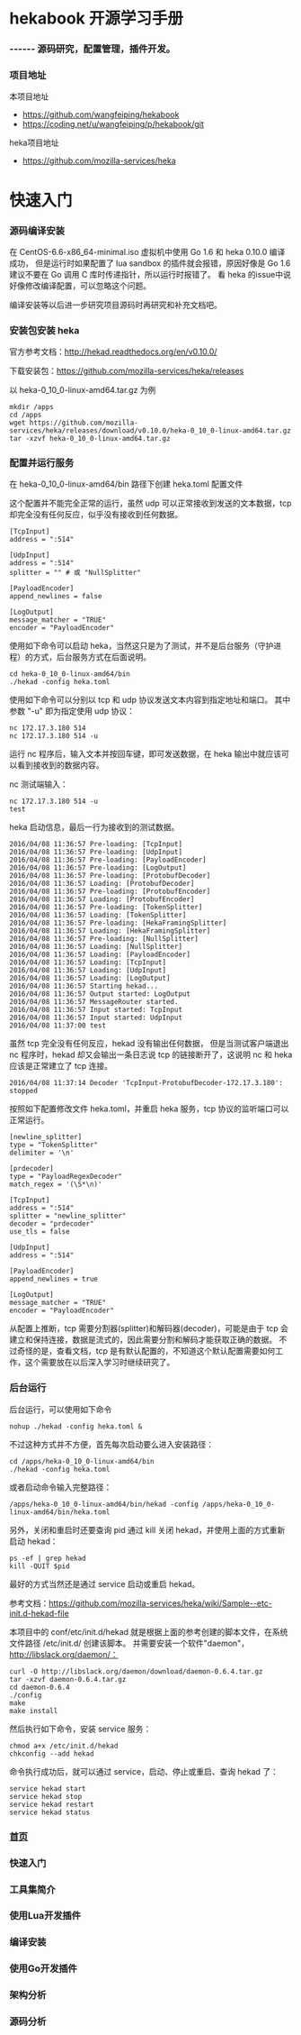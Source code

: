 # hekabook 开源学习手册

### ------ 源码研究，配置管理，插件开发。

### 项目地址

本项目地址

* https://github.com/wangfeiping/hekabook
* https://coding.net/u/wangfeiping/p/hekabook/git

heka项目地址

* https://github.com/mozilla-services/heka

# 快速入门

### 源码编译安装

在 CentOS-6.6-x86_64-minimal.iso 虚拟机中使用 Go 1.6 和 heka 0.10.0 编译成功，
但是运行时如果配置了 lua sandbox 的插件就会报错，原因好像是 Go 1.6 建议不要在 Go 调用 C 库时传递指针，所以运行时报错了。
看 heka 的issue中说好像修改编译配置，可以忽略这个问题。

编译安装等以后进一步研究项目源码时再研究和补充文档吧。

### 安装包安装 heka

官方参考文档：http://hekad.readthedocs.org/en/v0.10.0/

下载安装包：https://github.com/mozilla-services/heka/releases

以 heka-0_10_0-linux-amd64.tar.gz 为例

```
mkdir /apps  
cd /apps  
wget https://github.com/mozilla-services/heka/releases/download/v0.10.0/heka-0_10_0-linux-amd64.tar.gz  
tar -xzvf heka-0_10_0-linux-amd64.tar.gz  
```

### 配置并运行服务

在 heka-0_10_0-linux-amd64/bin 路径下创建 heka.toml 配置文件

这个配置并不能完全正常的运行，虽然 udp 可以正常接收到发送的文本数据，tcp 却完全没有任何反应，似乎没有接收到任何数据。

```
[TcpInput]
address = ":514"

[UdpInput]
address = ":514"
splitter = "" # 或 "NullSplitter"

[PayloadEncoder]
append_newlines = false

[LogOutput]
message_matcher = "TRUE"
encoder = "PayloadEncoder"
```

使用如下命令可以启动 heka，当然这只是为了测试，并不是后台服务（守护进程）的方式，后台服务方式在后面说明。

```
cd heka-0_10_0-linux-amd64/bin
./hekad -config heka.toml
```

使用如下命令可以分别以 tcp 和 udp 协议发送文本内容到指定地址和端口。
其中参数 "-u" 即为指定使用 udp 协议：

```
nc 172.17.3.180 514
nc 172.17.3.180 514 -u
```

运行 nc 程序后，输入文本并按回车键，即可发送数据，在 heka 输出中就应该可以看到接收到的数据内容。

nc 测试端输入：

```
nc 172.17.3.180 514 -u
test

```

heka 启动信息，最后一行为接收到的测试数据。

```
2016/04/08 11:36:57 Pre-loading: [TcpInput]
2016/04/08 11:36:57 Pre-loading: [UdpInput]
2016/04/08 11:36:57 Pre-loading: [PayloadEncoder]
2016/04/08 11:36:57 Pre-loading: [LogOutput]
2016/04/08 11:36:57 Pre-loading: [ProtobufDecoder]
2016/04/08 11:36:57 Loading: [ProtobufDecoder]
2016/04/08 11:36:57 Pre-loading: [ProtobufEncoder]
2016/04/08 11:36:57 Loading: [ProtobufEncoder]
2016/04/08 11:36:57 Pre-loading: [TokenSplitter]
2016/04/08 11:36:57 Loading: [TokenSplitter]
2016/04/08 11:36:57 Pre-loading: [HekaFramingSplitter]
2016/04/08 11:36:57 Loading: [HekaFramingSplitter]
2016/04/08 11:36:57 Pre-loading: [NullSplitter]
2016/04/08 11:36:57 Loading: [NullSplitter]
2016/04/08 11:36:57 Loading: [PayloadEncoder]
2016/04/08 11:36:57 Loading: [TcpInput]
2016/04/08 11:36:57 Loading: [UdpInput]
2016/04/08 11:36:57 Loading: [LogOutput]
2016/04/08 11:36:57 Starting hekad...
2016/04/08 11:36:57 Output started: LogOutput
2016/04/08 11:36:57 MessageRouter started.
2016/04/08 11:36:57 Input started: TcpInput
2016/04/08 11:36:57 Input started: UdpInput
2016/04/08 11:37:00 test

```

虽然 tcp 完全没有任何反应，hekad 没有输出任何数据，
但是当测试客户端退出 nc 程序时，hekad 却又会输出一条日志说 tcp 的链接断开了，这说明 nc 和 heka 应该是正常建立了 tcp 连接。

```
2016/04/08 11:37:14 Decoder 'TcpInput-ProtobufDecoder-172.17.3.180': stopped
```

按照如下配置修改文件 heka.toml，并重启 heka 服务，tcp 协议的监听端口可以正常运行。

```
[newline_splitter]
type = "TokenSplitter"
delimiter = '\n'

[prdecoder]
type = "PayloadRegexDecoder"
match_regex = '(\S*\n)'

[TcpInput]
address = ":514"
splitter = "newline_splitter"
decoder = "prdecoder"
use_tls = false

[UdpInput]
address = ":514"

[PayloadEncoder]
append_newlines = true

[LogOutput]
message_matcher = "TRUE"
encoder = "PayloadEncoder"
```

从配置上推断，tcp 需要分割器(splitter)和解码器(decoder)，可能是由于 tcp 会建立和保持连接，数据是流式的，因此需要分割和解码才能获取正确的数据。
不过奇怪的是，查看文档，tcp 是有默认配置的，不知道这个默认配置需要如何工作，这个需要放在以后深入学习时继续研究了。

### 后台运行

后台运行，可以使用如下命令

```
nohup ./hekad -config heka.toml &
```

不过这种方式并不方便，首先每次启动要么进入安装路径：

```
cd /apps/heka-0_10_0-linux-amd64/bin
./hekad -config heka.toml
```

或者启动命令输入完整路径：

```
/apps/heka-0_10_0-linux-amd64/bin/hekad -config /apps/heka-0_10_0-linux-amd64/bin/heka.toml
```

另外，关闭和重启时还要查询 pid 通过 kill 关闭 hekad，并使用上面的方式重新启动 hekad：

```
ps -ef | grep hekad
kill -QUIT $pid
```

最好的方式当然还是通过 service 启动或重启 hekad。

参考文档：https://github.com/mozilla-services/heka/wiki/Sample--etc-init.d-hekad-file

本项目中的 conf/etc/init.d/hekad 就是根据上面的参考创建的脚本文件，在系统文件路径 /etc/init.d/ 创建该脚本。
并需要安装一个软件"daemon"，http://libslack.org/daemon/：

```
curl -O http://libslack.org/daemon/download/daemon-0.6.4.tar.gz
tar -xzvf daemon-0.6.4.tar.gz
cd daemon-0.6.4
./config
make
make install
```

然后执行如下命令，安装 service 服务：

```
chmod a+x /etc/init.d/hekad
chkconfig --add hekad
```

命令执行成功后，就可以通过 service，启动、停止或重启、查询 hekad 了：

```
service hekad start
service hekad stop
service hekad restart
service hekad status
```

### [首页](../README.md "首页")
### 快速入门
### 工具集简介
### 使用Lua开发插件
### 编译安装
### 使用Go开发插件
### 架构分析
### 源码分析

